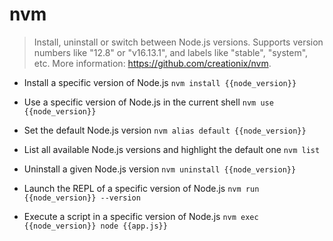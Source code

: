 # nvm
> Install, uninstall or switch between Node.js versions.
> Supports version numbers like "12.8" or "v16.13.1", and labels like "stable", "system", etc.
> More information: <https://github.com/creationix/nvm>.

- Install a specific version of Node.js
`nvm install {{node_version}}`

- Use a specific version of Node.js in the current shell
`nvm use {{node_version}}`

- Set the default Node.js version
`nvm alias default {{node_version}}`

- List all available Node.js versions and highlight the default one
`nvm list`

- Uninstall a given Node.js version
`nvm uninstall {{node_version}}`

- Launch the REPL of a specific version of Node.js
`nvm run {{node_version}} --version`

- Execute a script in a specific version of Node.js
`nvm exec {{node_version}} node {{app.js}}`
